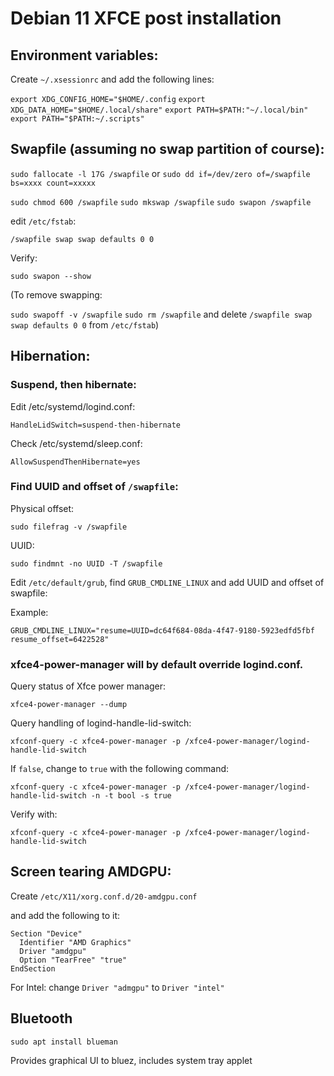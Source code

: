 # Debian 11 XFCE post installation

## Environment variables:

Create ```~/.xsessionrc```
and add the following lines:

```export XDG_CONFIG_HOME="$HOME/.config```
```export XDG_DATA_HOME="$HOME/.local/share"```
```export PATH=$PATH:"~/.local/bin"```
```export PATH="$PATH:~/.scripts"```


## Swapfile (assuming no swap partition of course):

```sudo fallocate -l 17G /swapfile```
or
```sudo dd if=/dev/zero of=/swapfile bs=xxxx count=xxxxx```

```sudo chmod 600 /swapfile```
```sudo mkswap /swapfile```
```sudo swapon /swapfile```

edit ```/etc/fstab```:

```/swapfile swap swap defaults 0 0```

Verify:

```sudo swapon --show```

(To remove swapping:

```sudo swapoff -v /swapfile```
```sudo rm /swapfile```
  and delete 
```/swapfile swap swap defaults 0 0``` from ```/etc/fstab```)

## Hibernation:

### Suspend, then hibernate:

Edit /etc/systemd/logind.conf:

```HandleLidSwitch=suspend-then-hibernate```

Check /etc/systemd/sleep.conf:

```AllowSuspendThenHibernate=yes```

### Find UUID and offset of ```/swapfile```:

Physical offset:

```sudo filefrag -v /swapfile```

UUID:

```sudo findmnt -no UUID -T /swapfile```

Edit ```/etc/default/grub```, find ```GRUB_CMDLINE_LINUX``` and add UUID and offset of swapfile:

Example:

```GRUB_CMDLINE_LINUX="resume=UUID=dc64f684-08da-4f47-9180-5923edfd5fbf resume_offset=6422528"```

### xfce4-power-manager will by default override logind.conf.

Query status of Xfce power manager:

```xfce4-power-manager --dump```

Query handling of logind-handle-lid-switch:

```xfconf-query -c xfce4-power-manager -p /xfce4-power-manager/logind-handle-lid-switch```

If ```false```, change to ```true``` with the following command:

```xfconf-query -c xfce4-power-manager -p /xfce4-power-manager/logind-handle-lid-switch -n -t bool -s true```

Verify with:

```xfconf-query -c xfce4-power-manager -p /xfce4-power-manager/logind-handle-lid-switch```

## Screen tearing AMDGPU:

Create ```/etc/X11/xorg.conf.d/20-amdgpu.conf```

and add the following to it:

```
Section "Device"
  Identifier "AMD Graphics"
  Driver "amdgpu"
  Option "TearFree" "true"
EndSection
```

For Intel: change ```Driver "admgpu"``` to ```Driver "intel"```

## Bluetooth

```sudo apt install blueman```

Provides graphical UI to bluez, includes system tray applet
